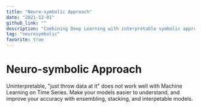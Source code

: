 ```yaml
---
title: "Neuro-symbolic Approach"
date: "2021-12-01"
github_link: ""
description: "Combining Deep Learning with interpretable symbolic approaches."
tag: "neurosymbolic"
favorite: true
---
```


# Neuro-symbolic Approach

Uninterpretable, "just throw data at it" does not work well with Machine Learning on Time Series.
Make your models easier to understand, and improve your accuracy with ensembling, stacking, and interpetable models.

